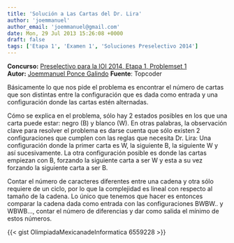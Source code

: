 ```yaml
---
title: 'Solución a Las Cartas del Dr. Lira'
author: 'joemmanuel'
author_email: 'joemmanuel@gmail.com'
date: Mon, 29 Jul 2013 15:26:08 +0000
draft: false
tags: ['Etapa 1', 'Examen 1', 'Soluciones Preselectivo 2014']
---
```


**Concurso:** [Preselectivo para la IOI 2014, Etapa 1, Problemset 1](https://omegaup.com/arena/IOI2014E1P1#problems/CartasDrLira) **Autor:** [Joemmanuel Ponce Galindo](http://www.linkedin.com/in/joemmanuel/)  **Fuente**: Topcoder

Básicamente lo que nos pide el problema es encontrar el número de cartas que son distintas entre la configuración que es dada como entrada y una configuración donde las cartas estén alternadas.

Cómo se explica en el problema, sólo hay 2 estados posibles en los que una carta puede estar: negro (B) y blanco (W). En otras palabras, la observación clave para resolver el problema es darse cuenta que sólo existen 2 configuraciones que cumplen con las reglas que necesita Dr. Lira: Una configuración donde la primer carta es W, la siguiente B, la siguiente W y así sucesivamente. La otra configuración posible es donde las cartas empiezan con B, forzando la siguiente carta a ser W y esta a su vez forzando la siguiente carta a ser B.

Contar el número de caracteres diferentes entre una cadena y otra sólo requiere de un ciclo, por lo que la complejidad es lineal con respecto al tamaño de la cadena. Lo único que tenemos que hacer es entonces comparar la cadena dada como entrada con las configuraciones BWBW.. y WBWB..., contar el número de diferencias y dar como salida el mínimo de estos números.

{{< gist OlimpiadaMexicanadeInformatica 6559228 >}}